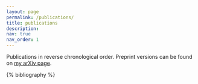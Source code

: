 ```yaml
---
layout: page
permalink: /publications/
title: publications
description:
nav: true
nav_order: 1
---
```


<!-- _pages/publications.md -->

<p> 
    Publications in reverse chronological order. Preprint versions can be found on <a href="https://arxiv.org/a/weber_j_1.html">my arXiv page</a>.
</p>

<div class="publications">

{% bibliography %}

</div>
